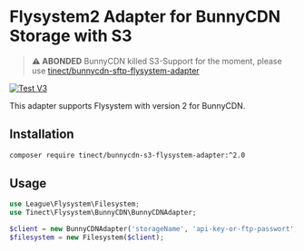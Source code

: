 # Flysystem2 Adapter for BunnyCDN Storage with S3

> **⚠ ABONDED**
> BunnyCDN killed S3-Support for the moment, please use [tinect/bunnycdn-sftp-flysystem-adapter](https://github.com/tinect/bunnycdn-sftp-flysystem-adapter/tree/v3)

[![Test V3](https://github.com/tinect/bunnycdn-s3-flysystem-adapter/actions/workflows/test_v3.yml/badge.svg)](https://github.com/tinect/bunnycdn-s3-flysystem-adapter/actions/workflows/test_v3.yml)

This adapter supports Flysystem with version 2 for BunnyCDN.  

## Installation

```bash
composer require tinect/bunnycdn-s3-flysystem-adapter:^2.0
```

## Usage

```php
use League\Flysystem\Filesystem;
use Tinect\Flysystem\BunnyCDN\BunnyCDNAdapter;

$client = new BunnyCDNAdapter('storageName', 'api-key-or-ftp-passwort', 'storage.bunnycdn.com', 'optionalSubfolder');
$filesystem = new Filesystem($client);
```
